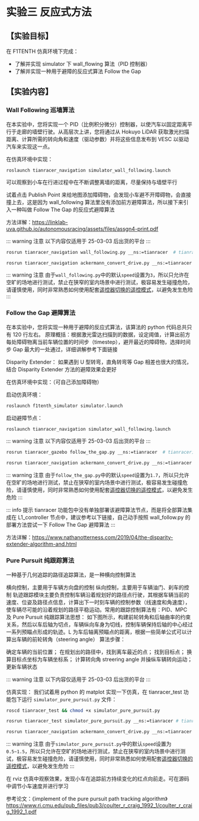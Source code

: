 # 实验三 反应式方法

## 【实验目标】

在 F1TENTH 仿真环境下完成：
- 了解并实现 simulator 下 wall_flowing 算法（PID 控制器）
- 了解并实现一种用于避障的反应式算法 Follow the Gap

## 【实验内容】

### Wall Following 巡墙算法

在本实验中，您将实现一个 PID（比例积分微分）控制器，以使汽车以固定距离平行于走廊的墙壁行驶。从高层次上讲，您将通过从 Hokuyo LiDAR 获取激光扫描距离、计算所需的转向角和速度（驱动参数）并将这些信息发布到 VESC 以驱动汽车来实现这一点。

在仿真环境中实现：
```shell
roslaunch tianracer_navigation simulator_wall_following.launch
```

可以观察到小车在行进过程中在不断调整离墙的距离，尽量保持与墙壁平行

试着点击 Publish Point 来给地图添加障碍物，会发现小车避不开障碍物，会直接撞上去，这是因为 wall_following 算法里没有添加前方避障算法，所以接下来引入一种叫做 Follow The Gap 的反应式避障算法

方法详解：https://linklab-uva.github.io/autonomousracing/assets/files/assgn4-print.pdf

::: warning 注意
以下内容仅适用于 25-03-03 后出货的平台
:::

```bash
rosrun tianracer_navigation wall_following.py __ns:=tianracer  # tianracer为此时的机器人名字空间
```

```bash
rosrun tianracer_navigation ackermann_convert_drive.py __ns:=tianracer  # tianracer为此时的机器人名字空间
```

::: warning 注意
由于`wall_following.py`中的默认`speed`设置为`3`，所以只允许在空旷的场地进行测试，禁止在狭窄的室内场景中进行测试，极容易发生碰撞危险，请谨慎使用，同时非常熟悉如何使用配套[遥控器切换的遥控模式](./index.md#dt7)，以避免发生危险
:::

### Follow the Gap 避障算法

在本实验中，您将实现一种用于避障的反应式算法，该算法的 python 代码总共只有 120 行左右。
原理概括：根据激光雷达扫描到的数据，设定阈值，计算出前方每处障碍物离当前车辆位置的时间步（timestep），避开最近的障碍物，选择时间步 Gap 最大的一处通过，详细讲解参考下面链接

Disparity Extender：
如果遇到 U 型转弯，直角转弯等 Gap 相差也很大的情况，结合 Disparity Extender 方法的避障效果会更好

在仿真环境中实现：（可自己添加障碍物）

启动仿真环境：
```bash
roslaunch f1tenth_simulator simulator.launch
```

启动避障节点：
```bash
roslaunch tianracer_navigation simulator_wall_following.launch
```

::: warning 注意
以下内容仅适用于 25-03-03 后出货的平台
:::

```bash
rosrun tianracer_gazebo follow_the_gap.py __ns:=tianracer  # tianracer为此时的机器人名字空间
```

```bash
rosrun tianracer_navigation ackermann_convert_drive.py __ns:=tianracer  # tianracer为此时的机器人名字空间
```

::: warning 注意
由于`follow_the_gap.py`中的默认`speed`设置为`1.7`，所以只允许在空旷的场地进行测试，禁止在狭窄的室内场景中进行测试，极容易发生碰撞危险，请谨慎使用，同时非常熟悉如何使用配套[遥控器切换的遥控模式](./index.md#dt7)，以避免发生危险
:::

::: info 提示
tianracer 功能包中没有单独部署该避障算法节点，而是将全部算法集成在 L1_controller 节点中，建议参考以下链接，自己动手按照 wall_follow.py 的部署方法尝试一下 Follow The Gap 避障算法
:::

方法详解：https://www.nathanotterness.com/2019/04/the-disparity-extender-algorithm-and.html

### Pure Pursuit 纯跟踪算法

一种基于几何追踪的路径追踪算法，是一种横向控制算法

横向控制，主要用于车辆方向盘的控制
纵向控制，主要用于车辆油门、刹车的控制
轨迹跟踪模块主要负责控制车辆沿着规划好的路径点行驶，其根据车辆当前的速度、位姿及路径点信息，计算出下一时刻车辆的控制参数（线速度和角速度），使车辆尽可能的沿着规划的路径平稳运动。常用的跟踪控制算法有：PID、MPC 及 Pure Pursuit
纯跟踪算法思想：
如下图所示，构建前轮转角和后轴曲率的约束关系，然后以车后轴为切点，车辆纵向车身为切线，控制车辆保持后轴的中心经过一系列预瞄点形成的轨迹。L 为车后轴离预瞄点的距离，根据一些简单公式可以计算出车辆的前轮转角（steering angle）
算法步骤：

确定车辆的当前位置；
在规划出的路径中，找到离车最近的点；
找到目标点；
换算目标点坐标为车辆坐标系；
计算转向角 streering angle 并操纵车辆转向运动；
更新车辆状态

::: warning 注意
以下内容仅适用于 25-03-03 后出货的平台
:::

仿真实现：
我们试着用 python 的 matplot 实现一下仿真，在 tianracer_test 功能包下运行 `simulator_pure_pursuit.py` 文件：
```bash
roscd tianracer_test && chmod +x simulator_pure_pursuit.py
```

```bash
rosrun tianracer_test simulator_pure_pursuit.py __ns:=tianracer # tianracer为此时的机器人名字空间
```

```bash
rosrun tianracer_navigation ackermann_convert_drive.py __ns:=tianracer  # tianracer为此时的机器人名字空间
```

::: warning 注意
由于`simulator_pure_pursuit.py`中的默认`speed`设置为`0.5~1.5`，所以只允许在空旷的场地进行测试，禁止在狭窄的室内场景中进行测试，极容易发生碰撞危险，请谨慎使用，同时非常熟悉如何使用配套[遥控器切换的遥控模式](./index.md#dt7)，以避免发生危险
:::

在 rviz 仿真中观察效果，发现小车在追踪前方持续变化的红点向前走。可在源码中调节小车速度并进行学习

参考论文：《implement of the pure pursuit path tracking algorithm》https://www.ri.cmu.edu/pub_files/pub3/coulter_r_craig_1992_1/coulter_r_craig_1992_1.pdf
